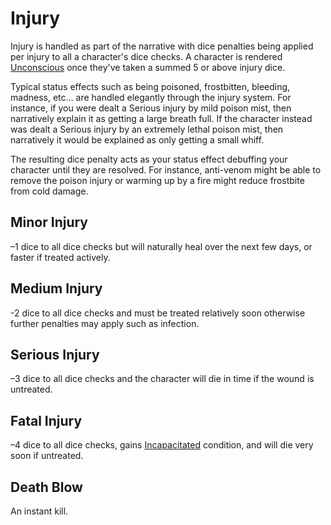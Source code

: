 # Injury

Injury is handled as part of the narrative with dice penalties being applied per injury to all a character's dice checks. A character is rendered [Unconscious](./Conditions.md#unconscious) once they've taken a summed 5 or above injury dice.

Typical status effects such as being poisoned, frostbitten, bleeding, madness, etc... are handled elegantly through the injury system. For instance, if you were dealt a Serious injury by mild poison mist, then narratively explain it as getting a large breath full. If the character instead was dealt a Serious injury by an extremely lethal poison mist, then narratively it would be explained as only getting a small whiff.

The resulting dice penalty acts as your status effect debuffing your character until they are resolved. For instance, anti-venom might be able to remove the poison injury or warming up by a fire might reduce frostbite from cold damage.

## Minor Injury

–1 dice to all dice checks but will naturally heal over the next few days, or faster if treated actively.

## Medium Injury

-2 dice to all dice checks and must be treated relatively soon otherwise further penalties may apply such as infection.

## Serious Injury

–3 dice to all dice checks and the character will die in time if the wound is untreated.

## Fatal Injury

–4 dice to all dice checks, gains [Incapacitated](./Conditions.md#incapacitated) condition, and will die very soon if untreated.

## Death Blow

An instant kill.
